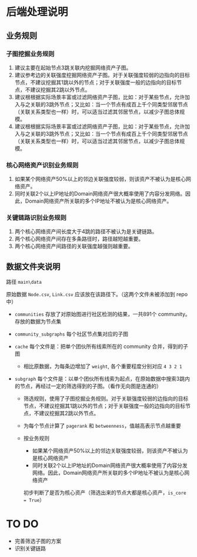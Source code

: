 # 后端处理说明

## 业务规则

### 子图挖掘业务规则

1. 建议主要在起始节点3跳关联内挖掘网络资产子图。
2. 建议参考边的关联强度挖掘网络资产子图。对于关联强度较弱的边指向的目标节点，不建议挖掘其1跳以外的节点；对于关联强度一般的边指向的目标节点，不建议挖掘其2跳以外节点。
3. 建议根根据实际场景丰富或过滤网络资产子图，比如：对于某些节点，允许加入与之关联的3跳外节点；又比如：当一个节点有成百上千个同类型邻居节点（关联关系类型也一样）时，可以适当过滤其邻居节点，以减少子图总体规模。
4. 建议根根据实际场景丰富或过滤网络资产子图，比如：对于某些节点，允许加入与之关联的3跳外节点；又比如：当一个节点有成百上千个同类型邻居节点（关联关系类型也一样）时，可以适当过滤其邻居节点，以减少子图总体规模。

### 核心网络资产识别业务规则

1. 如果某个网络资产50%以上的邻边关联强度较弱，则该资产不被认为是核心网络资产。
2. 同时关联2个以上IP地址的Domain网络资产很大概率使用了内容分发网络。因此，Domain网络资产所关联的多个IP地址不被认为是核心网络资产。

### 关键链路识别业务规则

1. 两个核心网络资产间长度大于4跳的路径不被认为是关键链路。
2. 两个核心网络资产间存在多条路径时，路径越短越重要。
3. 两个核心网络资产间路径的关联强度越强则越重要。

## 数据文件夹说明

路径 `main\data`

原始数据 `Node.csv`, `Link.csv` 应该放在该路径下。（这两个文件未被添加到 repo 中）

- `communities` 存放了对原始图进行社区检测的结果，一共891个 community。存放的数据为节点集
- `community_subgraphs` 每个社区节点集对应的子图
- `cache` 每个文件是：把单个团伙所有线索所在的 community 合并，得到的子图
  - 相比原数据，为每条边增加了 `weight`, 各个重要程度分别对应 `4 3 2 1`

- `subgraph` 每个文件是：以单个团伙所有线索为起点，在原始数据中搜索3跳内的节点，再经过一定的筛选得到的子图。（看作无向图是连通的）
  
  - 筛选规则，使用了子图挖掘业务规则。对于关联强度较弱的边指向的目标节点，不建议挖掘其1跳以外的节点；对于关联强度一般的边指向的目标节点，不建议挖掘其2跳以外节点。
  
  - 为每个节点计算了 `pagerank` 和 `betweenness`，值越高表示节点越重要
  
  - 按业务规则
  
    - 如果某个网络资产50%以上的邻边关联强度较弱，则该资产不被认为是核心网络资产
    - 同时关联2个以上IP地址的Domain网络资产很大概率使用了内容分发网络。因此，Domain网络资产所关联的多个IP地址不被认为是核心网络资产
  
    初步判断了是否为核心资产（筛选出来的节点大都是核心资产，`is_core = True`）
  
# TO DO

- 完善筛选子图的方案
- 识别关键链路

